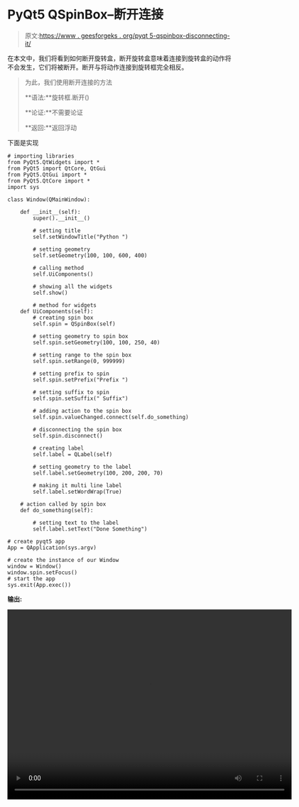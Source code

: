 # PyQt5 QSpinBox–断开连接

> 原文:[https://www . geesforgeks . org/pyqt 5-qspinbox-disconnecting-it/](https://www.geeksforgeeks.org/pyqt5-qspinbox-disconnecting-it/)

在本文中，我们将看到如何断开旋转盒，断开旋转盒意味着连接到旋转盒的动作将不会发生，它们将被断开。断开与将动作连接到旋转框完全相反。

> 为此，我们使用断开连接的方法
> 
> **语法:**旋转框.断开()
> 
> **论证:**不需要论证
> 
> **返回:**返回浮动

下面是实现

```
# importing libraries
from PyQt5.QtWidgets import * 
from PyQt5 import QtCore, QtGui
from PyQt5.QtGui import * 
from PyQt5.QtCore import * 
import sys

class Window(QMainWindow):

    def __init__(self):
        super().__init__()

        # setting title
        self.setWindowTitle("Python ")

        # setting geometry
        self.setGeometry(100, 100, 600, 400)

        # calling method
        self.UiComponents()

        # showing all the widgets
        self.show()

        # method for widgets
    def UiComponents(self):
        # creating spin box
        self.spin = QSpinBox(self)

        # setting geometry to spin box
        self.spin.setGeometry(100, 100, 250, 40)

        # setting range to the spin box
        self.spin.setRange(0, 999999)

        # setting prefix to spin
        self.spin.setPrefix("Prefix ")

        # setting suffix to spin
        self.spin.setSuffix(" Suffix")

        # adding action to the spin box
        self.spin.valueChanged.connect(self.do_something)

        # disconnecting the spin box
        self.spin.disconnect()

        # creating label
        self.label = QLabel(self)

        # setting geometry to the label
        self.label.setGeometry(100, 200, 200, 70)

        # making it multi line label
        self.label.setWordWrap(True)

    # action called by spin box 
    def do_something(self):

        # setting text to the label
        self.label.setText("Done Something")

# create pyqt5 app
App = QApplication(sys.argv)

# create the instance of our Window
window = Window()
window.spin.setFocus()
# start the app
sys.exit(App.exec())
```

**输出:**

<video class="wp-video-shortcode" id="video-414133-1" width="640" height="428" preload="metadata" controls=""><source type="video/mp4" src="https://media.geeksforgeeks.org/wp-content/uploads/20200517030213/Python-2020-05-17-03-01-51.mp4?_=1">[https://media.geeksforgeeks.org/wp-content/uploads/20200517030213/Python-2020-05-17-03-01-51.mp4](https://media.geeksforgeeks.org/wp-content/uploads/20200517030213/Python-2020-05-17-03-01-51.mp4)</video>